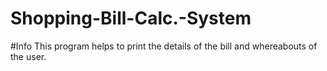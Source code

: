# Shopping-Bill-Calc.-System
#Info
This program helps to print the details of the bill and whereabouts of the user.
